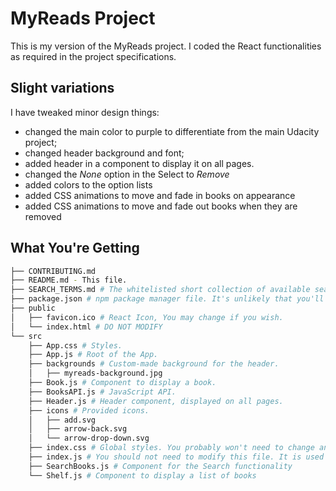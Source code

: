 # MyReads Project

This is my version of the MyReads project. I coded the React functionalities as required in the project specifications.

## Slight variations
I have tweaked minor design things:

* changed the main color to purple to differentiate from the main Udacity project;
* changed header background and font;
* added header in a component to display it on all pages.
* changed the _None_ option in the Select to _Remove_
* added colors to the option lists
* added CSS animations to move and fade in books on appearance
* added CSS animations to move and fade out books when they are removed

## What You're Getting
```bash
├── CONTRIBUTING.md
├── README.md - This file.
├── SEARCH_TERMS.md # The whitelisted short collection of available search terms for you to use with your app.
├── package.json # npm package manager file. It's unlikely that you'll need to modify this.
├── public
│   ├── favicon.ico # React Icon, You may change if you wish.
│   └── index.html # DO NOT MODIFY
└── src
    ├── App.css # Styles.
    ├── App.js # Root of the App.
    ├── backgrounds # Custom-made background for the header.
    │   ├── myreads-background.jpg
    ├── Book.js # Component to display a book.
    ├── BooksAPI.js # JavaScript API.
    ├── Header.js # Header component, displayed on all pages.
    ├── icons # Provided icons.
    │   ├── add.svg
    │   ├── arrow-back.svg
    │   └── arrow-drop-down.svg
    ├── index.css # Global styles. You probably won't need to change anything here.
    ├── index.js # You should not need to modify this file. It is used for DOM rendering only.
    ├── SearchBooks.js # Component for the Search functionality
    └── Shelf.js # Component to display a list of books
```
